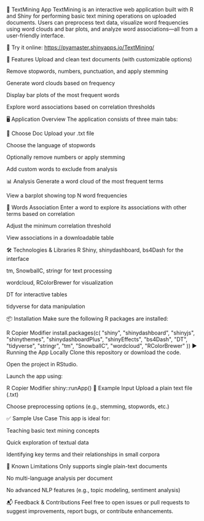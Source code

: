 🧠 TextMining App
TextMining is an interactive web application built with R and Shiny for performing basic text mining operations on uploaded documents. Users can preprocess text data, visualize word frequencies using word clouds and bar plots, and analyze word associations—all from a user-friendly interface.

🔗 Try it online: https://pyamaster.shinyapps.io/TextMining/

🚀 Features
Upload and clean text documents (with customizable options)

Remove stopwords, numbers, punctuation, and apply stemming

Generate word clouds based on frequency

Display bar plots of the most frequent words

Explore word associations based on correlation thresholds

🖥️ Application Overview
The application consists of three main tabs:

📂 Choose Doc
Upload your .txt file

Choose the language of stopwords

Optionally remove numbers or apply stemming

Add custom words to exclude from analysis

📊 Analysis
Generate a word cloud of the most frequent terms

View a barplot showing top N word frequencies

🔗 Words Association
Enter a word to explore its associations with other terms based on correlation

Adjust the minimum correlation threshold

View associations in a downloadable table

🛠️ Technologies & Libraries
R Shiny, shinydashboard, bs4Dash for the interface

tm, SnowballC, stringr for text processing

wordcloud, RColorBrewer for visualization

DT for interactive tables

tidyverse for data manipulation

📦 Installation
Make sure the following R packages are installed:

R
Copier
Modifier
install.packages(c(
  "shiny", "shinydashboard", "shinyjs", "shinythemes", "shinydashboardPlus",
  "shinyEffects", "bs4Dash", "DT", "tidyverse", "stringr",
  "tm", "SnowballC", "wordcloud", "RColorBrewer"
))
▶️ Running the App Locally
Clone this repository or download the code.

Open the project in RStudio.

Launch the app using:

R
Copier
Modifier
shiny::runApp()
📄 Example Input
Upload a plain text file (.txt)

Choose preprocessing options (e.g., stemming, stopwords, etc.)

✅ Sample Use Case
This app is ideal for:

Teaching basic text mining concepts

Quick exploration of textual data

Identifying key terms and their relationships in small corpora

📌 Known Limitations
Only supports single plain-text documents

No multi-language analysis per document

No advanced NLP features (e.g., topic modeling, sentiment analysis)

📬 Feedback & Contributions
Feel free to open issues or pull requests to suggest improvements, report bugs, or contribute enhancements.
